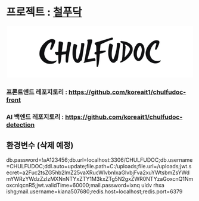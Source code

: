 # 프로젝트 : [철푸닥](https://chulfudoc.xyz)
<div align="center">
  <a href="https://chulfudoc.xyz">
    <img src="https://raw.githubusercontent.com/koreait1/chulfudoc-api/master/img/logo.png" alt="철푸닥" width="500"/>
  </a><br />
</div>

### 프론트엔드 레포지토리 : https://github.com/koreait1/chulfudoc-front
### AI 백엔드 레포지토리 : https://github.com/koreait1/chulfudoc-detection

## 환경변수 (삭제 예정)
db.password=!aA123456;db.url=localhost:3306/CHULFUDOC;db.username=CHULFUDOC;ddl.auto=update;file.path=C:/uploads;file.url=/uploads;jwt.secret=a2Fuc2tsZG5hb2lmZ25vaXRucWlvbnIxaGlvbjFva2xuYWtsbmZsYWdmYWRzYWdzZzIzMXNnNTYxZTY1M3kxZTg5N2gxZWR0NTYzaGoxcnQ1NmoxcnlqcnR5;jwt.validTime=60000;mail.password=ixnq uldv rhxa ishg;mail.username=kiana507680;redis.host=localhost;redis.port=6379
